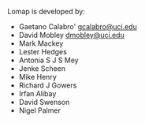 Lomap is developed by:

- Gaetano Calabro' gcalabro@uci.edu
- David Mobley dmobley@uci.edu
- Mark Mackey
- Lester Hedges
- Antonia S J S Mey
- Jenke Scheen
- Mike Henry
- Richard J Gowers
- Irfan Alibay
- David Swenson
- Nigel Palmer

